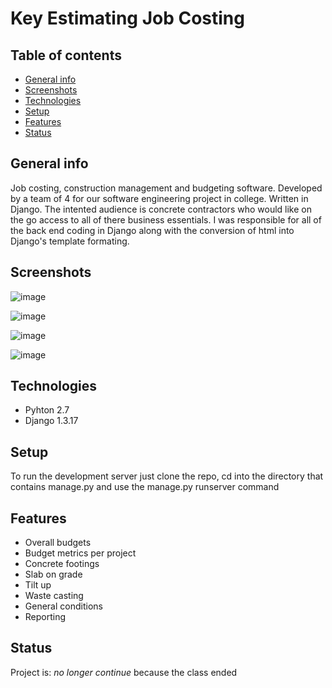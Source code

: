 
# Key Estimating Job Costing

## Table of contents
* [General info](#general-info)
* [Screenshots](#screenshots)
* [Technologies](#technologies)
* [Setup](#setup)
* [Features](#features)
* [Status](#status)


## General info
Job costing, construction management and budgeting software. Developed by a team of 4 for our software engineering project in college. Written in Django. The intented audience is concrete contractors who would like on the go access to all of there business essentials. I was responsible for all of the back end coding in Django along with the conversion of html into Django's template formating.

## Screenshots
![image](https://user-images.githubusercontent.com/6406075/117047418-170f0480-accf-11eb-865a-ed22401d97bf.png)

![image](https://user-images.githubusercontent.com/6406075/117048135-e7143100-accf-11eb-9372-2074ce6383b7.png)

![image](https://user-images.githubusercontent.com/6406075/117048379-2478be80-acd0-11eb-967d-35dd221672a8.png)

![image](https://user-images.githubusercontent.com/6406075/117048447-3bb7ac00-acd0-11eb-9f47-dd89459c3a4c.png)


## Technologies
* Pyhton 2.7
* Django 1.3.17
	
## Setup
To run the development server just clone the repo, cd into the directory that contains manage.py and use the manage.py runserver command

## Features
* Overall budgets
* Budget metrics per project
* Concrete footings 
* Slab on grade
* Tilt up
* Waste casting
* General conditions
* Reporting

## Status
Project is: _no longer continue_ because the class ended

[comment]: <> (_finished_, _no longer continue_ and why?)
